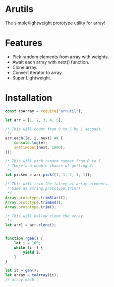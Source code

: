 # Arutils
The simple/lightweight prototype utility for array!

# Features
- Pick random elements from array with weights.
- Await each array with next() function.
- Clone array.
- Convert iterator to array.
- Super Lightweight.

# Installation
```js
const toArray = require("arrutil");

let arr = [1, 2, 3, 4, 5];

/* This will count from 0 to 5 by 1 seconds.
 */
arr.each((e, i, next) => {
    console.log(e);
    setTimeout(next, 1000);
});

/* This will pick random number from 0 to 5.
 * There's a double chance of getting 3.
 */
let picked = arr.pick([1, 1, 2, 1, 1]);

/* This will trim the falsey of array elements.
 * Same as String.prototype.trim()
 */
Array.prototype.trimStart();
Array.prototype.trimEnd();
Array.prototype.trim();

/* This will hallow clone the array.
 */
let arr1 = arr.clone();


function *gen() {
    let i = 100;
    while (i--) {
        yield i;
    }
}

let it = gen();
let array = toArray(it);
// array.each..
```
